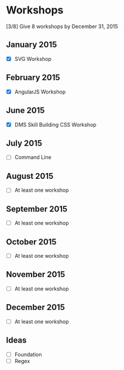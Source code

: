 # Workshops

[3/8] Give 8 workshops by December 31, 2015

## January 2015
- [x] SVG Workshop

## February 2015
- [x] AngularJS Workshop

## June 2015
- [x] DMS Skill Building CSS Workshop

## July 2015
- [ ] Command Line

## August 2015
- [ ] At least one workshop

## September 2015
- [ ] At least one workshop

## October 2015
- [ ] At least one workshop

## November 2015
- [ ] At least one workshop

## December 2015
- [ ] At least one workshop


Ideas
---
- [ ] Foundation
- [ ] Regex
